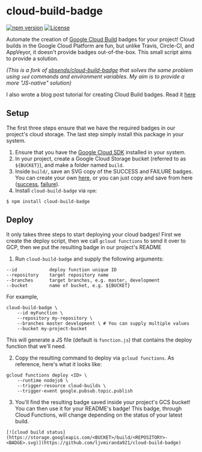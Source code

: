 # cloud-build-badge 

[![npm version](https://badge.fury.io/js/cloud-build-badge.svg)](https://badge.fury.io/js/cloud-build-badge)
[![License](https://img.shields.io/badge/License-Apache%202.0-blue.svg)](https://opensource.org/licenses/Apache-2.0)

Automate the creation of [Google Cloud
Build](https://cloud.google.com/cloud-build/) badges for your project! Cloud
builds in the Google Cloud Platform are fun, but unlike Travis, Circle-CI, and
AppVeyor, it doesn't provide badges out-of-the-box. This small script aims to
provide a solution.

*(This is a fork of
[sbsends/cloud-build-badge](https://github.com/sbsends/cloud-build-badge) that
solves the same problem using `sed` commands and environment variables.  My aim
is to provide a more "JS-native" solution)*

I also wrote a blog post tutorial for creating Cloud Build badges. Read it [here](https://ljvmiranda921.github.io/notebook/2018/12/21/cloud-build-badge/)

## Setup

The first three steps ensure that we have the required badges in our project's
cloud storage. The last step simply install this package in your system.

1. Ensure that you have the [Google Cloud SDK](https://cloud.google.com/sdk/)
   installed in your system.
2. In your project, create a Google Cloud Storage bucket (referred to as
   `${BUCKET}`), and make a folder named `build`.
3. Inside `build/`, save an SVG copy of the SUCCESS and FAILURE badges. You can
   create your own [here](https://shields.io/#/), or you can just copy and save
   from here
   ([success](https://storage.googleapis.com/tm-github-builds/build/success.svg),
   [failure](https://storage.googleapis.com/tm-github-builds/build/failure.svg)).
4. Install `cloud-build-badge` via `npm`:

```shell
$ npm install cloud-build-badge
```

## Deploy

It only takes three steps to start deploying your cloud badges! First we create
the deploy script, then we call `gcloud functions` to send it over to GCP, then
we put the resulting badge in our project's README

1. Run `cloud-build-badge` and supply the following arguments:

```
--id            deploy function unique ID
--repository    target repository name
--branches      target branches, e.g. master, development
--bucket        name of bucket, e.g. ${BUCKET}
```

For example, 

```shell
cloud-build-badge \
    --id myFunction \
    --repository my-repository \
    --branches master development \ # You can supply multiple values
    --bucket my-project-bucket
```

This will generate a JS file (default is `function.js`) that
contains the deploy function that we'll need. 

2. Copy the resulting command to deploy via  `gcloud functions`. As
   reference, here's what it looks like:

```shell
gcloud functions deploy <ID> \
    --runtime nodejs6 \
    --trigger-resource cloud-builds \
    --trigger-event google.pubsub.topic.publish
```

3. You'll find the resulting badge saved inside your project's GCS bucket! You
   can then use it for your README's badge! This badge, through Cloud
   Functions, will change depending on the status of your latest build.

```
[![cloud build status](https://storage.googleapis.com/<BUCKET>/build/<REPOSITORY>-<BADGE>.svg)](https://github.com/ljvmiranda921/cloud-build-badge)
```

